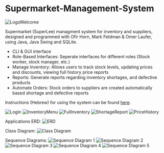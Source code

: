# Supermarket-Management-System

![LogoWelcome](https://github.com/Nati-Mordekhay/Supermarket-Management-System/assets/72460220/8b7fd1f4-b319-4c26-9435-a2349a528fff)

Supermarket (SuperLee) managment system for inventory and suppliers, designed and programmed with Ofir Horn, Mark Feldman & Omer Laufer, using Java, Java Swing and SQLite.

* CLI & GUI interface
* Role-Based Interfaces: Seperate interfaces for different roles (Stock worker, stock manager, etc.)
* Manage Inventory: Allows users to track stock levels, updating prices and discounts, viewing full history price reports
* Reports: Generate reports regarding inventory shortages, and defective products
* Automate Orders: Stock orders to suppliers are created automatically based shortage and defective reports

Instructions (Hebrew) for using the system can be found [here](https://github.com/Nati-Mordekhay/Supermarket-Management-System/blob/main/docs/Instructions.pdf).

![Login](https://github.com/Nati-Mordekhay/Supermarket-Management-System/assets/72460220/a05f57ba-f433-4097-a65a-4c0fbc4dd5d9)
![InventoryMenu](https://github.com/Nati-Mordekhay/Supermarket-Management-System/assets/72460220/24788da1-3c20-475c-953d-bb111c369503)
![FullInventory](https://github.com/Nati-Mordekhay/Supermarket-Management-System/assets/72460220/95c8fd1c-e497-403e-b3bb-6bfcd2beb242)
![ShortageReport](https://github.com/Nati-Mordekhay/Supermarket-Management-System/assets/72460220/3cbf4e63-2639-42f7-b43f-26106dd63cff)
![PriceHistory](https://github.com/Nati-Mordekhay/Supermarket-Management-System/assets/72460220/4c8023a9-9eac-43f0-b4ad-a1c0feb2255d)

Applications ERD:
![ERD](https://github.com/Nati-Mordekhay/Supermarket-Management-System/assets/72460220/ad93733f-a18b-4cfb-a4ff-ca7d7ce25b08)

Class Diagram:
![Class Diagram](https://github.com/Nati-Mordekhay/Supermarket-Management-System/assets/72460220/de218813-6953-408c-8f5d-2bba39b54124)

Sequence Diagrams:
![Sequence Diagram 1](https://github.com/Nati-Mordekhay/Supermarket-Management-System/assets/72460220/ec6e1842-1c35-4fa0-882a-24e14b857c9d)
![Sequence Diagram 2](https://github.com/Nati-Mordekhay/Supermarket-Management-System/assets/72460220/cd59c487-fdea-4835-a960-dad9c15e870d)
![Sequence Diagram 3](https://github.com/Nati-Mordekhay/Supermarket-Management-System/assets/72460220/c546e381-e7d7-4973-b5e7-13009e7e6e0a)
![Sequence Diagram 4](https://github.com/Nati-Mordekhay/Supermarket-Management-System/assets/72460220/f8b1a156-a413-4d56-bc6b-893a6802986e)
![Sequence Diagram 5](https://github.com/Nati-Mordekhay/Supermarket-Management-System/assets/72460220/801bed7b-6389-4458-9b4f-be293c8bee73)
